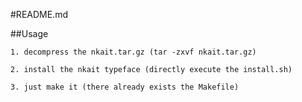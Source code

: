#README.md


##Usage

    1. decompress the nkait.tar.gz (tar -zxvf nkait.tar.gz)

    2. install the nkait typeface (directly execute the install.sh)

    3. just make it (there already exists the Makefile)

